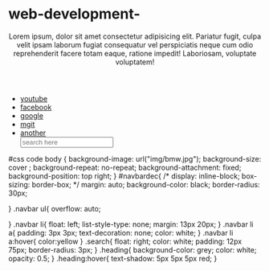 # web-development- <!DOCTYPE html>
<html lang="en">

<head>
    <meta charset="UTF-8">
    <meta http-equiv="X-UA-Compatible" content="IE=edge">
    <meta name="viewport" content="width=device-width, initial-scale=1.0">
    <link rel="stylesheet" href="styles.css">
    <title>navigarion tool</title>
    

<body>
    <header>
        <div class="heading">
            <p>Lorem ipsum, dolor sit amet consectetur adipisicing elit. Pariatur fugit, culpa velit ipsam laborum fugiat consequatur vel perspiciatis neque cum odio reprehenderit facere totam eaque, ratione impedit! Laboriosam, voluptate voluptatem!</p>
        </div>
    </header>
    <div class="left"></div>
    <div id="navbardec" class="navbar">
        <ul>
            <li><a href="https://youtube.com" target="_blank">youtube</a></li>
            <li><a href="https://facebook.com" target="_blank">facebook</a></li>
            <li><a href="https://google.com" target="_blank">google</a></li>
            <li><a href="https://mgit.ac.in" target="_blank">mgit</a></li>
            <li><a href="index.html" target="_blank">another</a></li>
            <div class="search">
                <input type="text" name="search" placeholder="search here">
            </div>
        </ul>
    </div>
</body>

</html>
#css code 
body {
    background-image: url("img/bmw.jpg");
     background-size: cover ; 
     background-repeat: no-repeat; 
     background-attachment: fixed;
     background-position: top right;
}
#navbardec{
    /* display: inline-block;
    box-sizing: border-box; */
    margin: auto;
    background-color: black;
    border-radius: 30px;

}
.navbar ul{
    overflow: auto;

}
.navbar li{
    float: left;
    list-style-type: none;
    margin: 13px 20px;
}
.navbar li a{
    padding: 3px 3px;
    text-decoration: none;
    color: white;
}
.navbar li a:hover{
    color:yellow
}
.search{
    float: right;
    color: white;
    padding: 12px 75px;
    border-radius: 3px;
}
.heading{
    background-color: grey;
    color: white;
    opacity: 0.5;
}
.heading:hover{
   text-shadow: 5px 5px 5px red;
}
